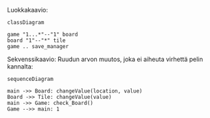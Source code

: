 Luokkakaavio:
```mermaid
classDiagram

game "1...*"--"1" board
board "1"--"*" tile
game .. save_manager

```
Sekvenssikaavio:
Ruudun arvon muutos, joka ei aiheuta virhettä pelin kannalta:

```mermaid
sequenceDiagram

main ->> Board: changeValue(location, value)
Board ->> Tile: changeValue(value)
main ->> Game: check_Board()
Game -->> main: 1
